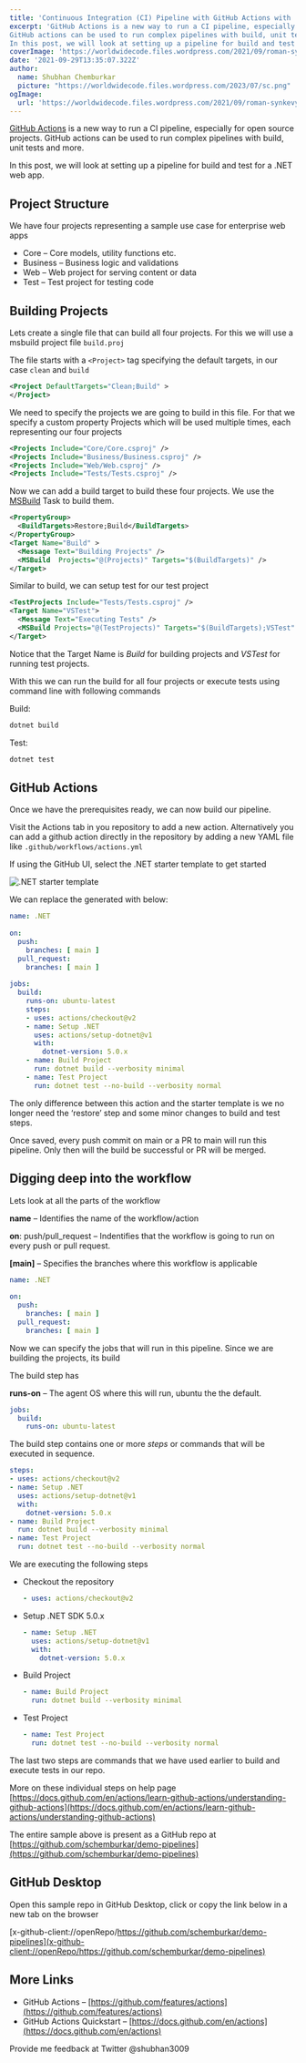 ```yaml
---
title: 'Continuous Integration (CI) Pipeline with GitHub Actions with .NET'
excerpt: 'GitHub Actions is a new way to run a CI pipeline, especially for open source projects.
GitHub actions can be used to run complex pipelines with build, unit tests and more.
In this post, we will look at setting up a pipeline for build and test for a .NET web app.'
coverImage: 'https://worldwidecode.files.wordpress.com/2021/09/roman-synkevych-wx2l8l-fgea-unsplash.jpg?w=1080'
date: '2021-09-29T13:35:07.322Z'
author:
  name: Shubhan Chemburkar
  picture: "https://worldwidecode.files.wordpress.com/2023/07/sc.png"
ogImage:
  url: 'https://worldwidecode.files.wordpress.com/2021/09/roman-synkevych-wx2l8l-fgea-unsplash.jpg?w=1080'
---
```


[GitHub Actions](https://github.com/features/actions) is a new way to run a CI pipeline, especially for open source projects.
GitHub actions can be used to run complex pipelines with build, unit tests and more.

In this post, we will look at setting up a pipeline for build and test for a .NET web app.

## Project Structure

We have four projects representing a sample use case for enterprise web apps

- Core – Core models, utility functions etc.
- Business – Business logic and validations
- Web – Web project for serving content or data
- Test – Test project for testing code

## Building Projects

Lets create a single file that can build all four projects. For this we will use a msbuild project file ```build.proj```

The file starts with a ```<Project>``` tag specifying the default targets, in our case ```clean``` and ```build```

```xml
<Project DefaultTargets="Clean;Build" >
</Project>
```
We need to specify the projects we are going to build in this file. For that we specify a custom property Projects which will be used multiple times, each representing our four projects

```xml
<Projects Include="Core/Core.csproj" />    
<Projects Include="Business/Business.csproj" />    
<Projects Include="Web/Web.csproj" />    
<Projects Include="Tests/Tests.csproj" />
```

Now we can add a build target to build these four projects. We use the [MSBuild](https://docs.microsoft.com/en-us/visualstudio/msbuild/msbuild-task?view=vs-2019) Task to build them.

```xml
<PropertyGroup>
  <BuildTargets>Restore;Build</BuildTargets>
</PropertyGroup>
<Target Name="Build" >
  <Message Text="Building Projects" />
  <MSBuild  Projects="@(Projects)" Targets="$(BuildTargets)" />
</Target>
```

Similar to build, we can setup test for our test project

```xml
<TestProjects Include="Tests/Tests.csproj" />
<Target Name="VSTest">
  <Message Text="Executing Tests" />
  <MSBuild Projects="@(TestProjects)" Targets="$(BuildTargets);VSTest" />
</Target>
```

Notice that the Target Name is *Build* for building projects and *VSTest* for running test projects.

With this we can run the build for all four projects or execute tests using command line with following commands

Build:

```bash
dotnet build
```
Test:

```bash
dotnet test
```

## GitHub Actions

Once we have the prerequisites ready, we can now build our pipeline.

Visit the Actions tab in you repository to add a new action. Alternatively you can add a github action directly in the repository by adding a new YAML file like ```.github/workflows/actions.yml```

If using the GitHub UI, select the .NET starter template to get started


![.NET starter template](https://worldwidecode.files.wordpress.com/2021/09/image.png)

We can replace the generated with below:

```yaml
name: .NET
 
on:
  push:
    branches: [ main ]
  pull_request:
    branches: [ main ]
 
jobs:
  build:
    runs-on: ubuntu-latest
    steps:
    - uses: actions/checkout@v2
    - name: Setup .NET
      uses: actions/setup-dotnet@v1
      with:
        dotnet-version: 5.0.x
    - name: Build Project
      run: dotnet build --verbosity minimal
    - name: Test Project
      run: dotnet test --no-build --verbosity normal
```

The only difference between this action and the starter template is we no longer need the ‘restore’ step and some minor changes to build and test steps.

Once saved, every push commit on main or a PR to main will run this pipeline. Only then will the build be successful or PR will be merged.

## Digging deep into the workflow

Lets look at all the parts of the workflow

**name** – Identifies the name of the workflow/action

**on**: push/pull_request – Indentifies that the workflow is going to run on every push or pull request.

**[main]** – Specifies the branches where this workflow is applicable

```yaml
name: .NET
 
on:
  push:
    branches: [ main ]
  pull_request:
    branches: [ main ]
```
Now we can specify the jobs that will run in this pipeline. Since we are building the projects, its build

The build step has

**runs-on** – The agent OS where this will run, ubuntu the the default.

```yaml
jobs:
  build:
    runs-on: ubuntu-latest
```

The build step contains one or more *steps* or commands that will be executed in sequence.

```yaml
steps:
- uses: actions/checkout@v2
- name: Setup .NET
  uses: actions/setup-dotnet@v1
  with:
    dotnet-version: 5.0.x
- name: Build Project
  run: dotnet build --verbosity minimal
- name: Test Project
  run: dotnet test --no-build --verbosity normal
```

We are executing the following steps

* Checkout the repository
  ```yaml
  - uses: actions/checkout@v2
  ```
- Setup .NET SDK 5.0.x
  ```yaml
  - name: Setup .NET
    uses: actions/setup-dotnet@v1
    with:
      dotnet-version: 5.0.x
  ```

* Build Project
  ```yaml
  - name: Build Project
    run: dotnet build --verbosity minimal
  ```
- Test Project
  ```yaml
  - name: Test Project
    run: dotnet test --no-build --verbosity normal
  ```

The last two steps are commands that we have used earlier to build and execute tests in our repo.

More on these individual steps on help page [https://docs.github.com/en/actions/learn-github-actions/understanding-github-actions](https://docs.github.com/en/actions/learn-github-actions/understanding-github-actions)

The entire sample above is present as a GitHub repo at [https://github.com/schemburkar/demo-pipelines](https://github.com/schemburkar/demo-pipelines)

## GitHub Desktop

Open this sample repo in GitHub Desktop, click or copy the link below in a new tab on the browser

[x-github-client://openRepo/https://github.com/schemburkar/demo-pipelines](x-github-client://openRepo/https://github.com/schemburkar/demo-pipelines)

## More Links

- GitHub Actions – [https://github.com/features/actions](https://github.com/features/actions)
- GitHub Actions Quickstart – [https://docs.github.com/en/actions](https://docs.github.com/en/actions)

Provide me feedback at Twitter @shubhan3009